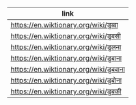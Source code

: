 |link|
|----|
|https://en.wiktionary.org/wiki/डुब्बा|
|https://en.wiktionary.org/wiki/डुबसी|
|https://en.wiktionary.org/wiki/डुलना|
|https://en.wiktionary.org/wiki/डुबाना|
|https://en.wiktionary.org/wiki/डुबवाना|
|https://en.wiktionary.org/wiki/डुबोना|
|https://en.wiktionary.org/wiki/डुबकी|
